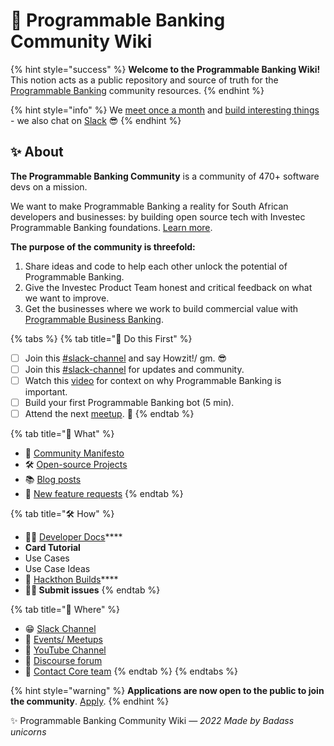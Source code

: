 # 🦓 Programmable Banking Community Wiki

{% hint style="success" %}
**Welcome to the Programmable Banking Wiki!** This notion acts as a public repository and source of truth for the [Programmable Banking](https://www.offerzen.com/community/investec/) community resources.&#x20;
{% endhint %}

{% hint style="info" %}
We [meet once a month](https://lu.ma/ipb-community) and [build interesting things](https://gitlab.com/offerzen-community/investec-programmable-banking/command-center#open-source-projects) - we also chat on [Slack](https://offerzen-community.slack.com/archives/CUBJ511K8) 😎
{% endhint %}

## ✨ About

**The Programmable Banking Community** is a community of 470+ software devs on a mission.

We want to make Programmable Banking a reality for South African developers and businesses: by building open source tech with Investec Programmable Banking foundations. [Learn more](https://www.offerzen.com/community/investec/).

**The purpose of the community is threefold:**

1. Share ideas and code to help each other unlock the potential of Programmable Banking.
2. Give the Investec Product Team honest and critical feedback on what we want to improve.
3. Get the businesses where we work to build commercial value with [Programmable Business Banking](https://docs.google.com/presentation/d/e/2PACX-1vSzZVMj7pM7ERf9VC5k2igNjIpcEgPgNCcnvL1cJMMJV8riUypeejrXLMALiWPbFCXv2pe95thsIdvL/pub?start=false\&loop=false\&delayms=3000).

{% tabs %}
{% tab title="🎯  Do this First" %}
* [ ] Join this [#slack-channel](https://offerzen-community.slack.com/archives/C02NLURKKRT) and say Howzit!/ gm. 😎
* [ ] Join this [#slack-channel](https://offerzen-community.slack.com/archives/CUBJ511K8) for updates and community.
* [ ] Watch this [video](https://youtu.be/PcU0aT5ckDM) for context on why Programmable Banking is important.
* [ ] Build your first Programmable Banking bot (5 min).
* [ ] Attend the next [meetup](https://lu.ma/ipb-community). 🙌
{% endtab %}

{% tab title="🦄   What" %}
* 🤩 [Community Manifesto ](community-manifesto.md)
* 🛠  [Open-source Projects](https://gitlab.com/offerzen-community/investec-programmable-banking/command-center#open-source-projects)
* 📚 [Blog posts ](https://offerzen.com/blog)
* 🦓  [New feature requests](https://programmable-banking-community.canny.io)
{% endtab %}

{% tab title="🛠  How" %}
* 👨‍💻  [Developer Docs](https://developer.investec.com/programmable-banking/#programmable-banking)****
* **Card Tutorial**
* Use Cases
* Use Case Ideas
* 🚀  [Hackthon Builds](https://gitlab.com/offerzen-community/investec-programmable-banking/command-center#hackathon-build-submissions)****
* **🙋‍♂️ Submit issues**
{% endtab %}

{% tab title="📍 Where" %}
* 😁 [Slack Channel](https://offerzen-community.slack.com/archives/CUBJ511K8)
* 🎉 [Events/ Meetups](https://lu.ma/ipb-community)
* 🎥 [YouTube Channel](https://www.youtube.com/watch?v=PcU0aT5ckDM\&list=PLjTry3duaTAGJ6UOW5ISS\_ymV46-VqkPa)
* 🤔 [Discourse forum](https://community.offerzen.com/c/programmable-banking/5)
* 🤙 [Contact Core team](mailto:community-investec@offerzen.com)
{% endtab %}
{% endtabs %}

{% hint style="warning" %}
**Applications are now open to the public to join the community**. [Apply](https://8malmkzgvs8.typeform.com/to/VlKgTtaV).
{% endhint %}

✨ Programmable Banking Community Wiki _— 2022 Made by Badass unicorns_
